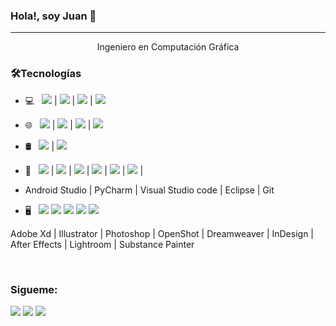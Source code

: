 ### Hola!, soy Juan 👋

<hr>

<p align="center">
Ingeniero en Computación Gráfica
</p>





<h3>🛠Tecnologías</h3>

- 💻 &nbsp;    <img src="https://img.shields.io/badge/Python-14354C?style=flat&logo=python&logoColor=white"> |
               <img src="https://img.shields.io/badge/Java-ED8B00?style=flat&logo=java&logoColor=white"> | 
               <img src="https://img.shields.io/badge/C%23-239120?style=flat&logo=c-sharp&logoColor=white"> | 
               <img src="https://img.shields.io/badge/PHP-777BB4?style=flat&logo=php&logoColor=white"> 
               
- 🌐 &nbsp;    <img src="https://img.shields.io/badge/Android-3DDC84?style=flat&logo=android&logoColor=white">  |
               <img src="https://img.shields.io/badge/HTML5-E34F26?style=flat&logo=html5&logoColor=white">  | 
               <img src="https://img.shields.io/badge/CSS3-1572B6?style=flat&logo=css3&logoColor=white">  | 
               <img src="https://img.shields.io/badge/JavaScript-323330?style=flat&logo=javascript&logoColor=F7DF1E"> 
               
- 🛢 &nbsp;    <img src="https://img.shields.io/badge/MySQL-00000F?style=flat&logo=mysql&logoColor=white">  |
               <img src="https://img.shields.io/badge/PostgreSQL-316192?style=flat&logo=postgresql&logoColor=white"> 
<!--                <img src="https://img.shields.io/badge/JavaScript-323330?style=for-the-badge&logo=javascript&logoColor=F7DF1E"> |
               <img src="https://img.shields.io/badge/JavaScript-323330?style=for-the-badge&logo=javascript&logoColor=F7DF1E"> -->


- 🔧 &nbsp;   <img src="https://img.shields.io/badge/Android-3DDC84?style=flat&logo=android&logoColor=white">  |
              <img src="https://img.shields.io/badge/Visual%20Studio-5C2D91.svg?style=flat&logo=visual-studio&logoColor=white">  |
              <img src="https://img.shields.io/badge/Android-3DDC84?style=flat&logo=android&logoColor=white">  |
              <img src="https://img.shields.io/badge/Android-3DDC84?style=flat&logo=android&logoColor=white">  |
              <img src="https://img.shields.io/badge/Android-3DDC84?style=flat&logo=android&logoColor=white">  |
              <img src="https://img.shields.io/badge/Android-3DDC84?style=flat&logo=android&logoColor=white">  |

- Android Studio | PyCharm | Visual Studio code | Eclipse | Git


- 🖥 &nbsp;   <img src="https://aleen42.github.io/badges/src/photoshop.svg">
              <img src="https://aleen42.github.io/badges/src/illustrator.svg">
              <img src="ttps://aleen42.github.io/badges/src/dreamweaver.svg">
              <img src="https://aleen42.github.io/badges/src/after_effects.svg">
              <img src="https://aleen42.github.io/badges/src/premiere.svg">



Adobe Xd | Illustrator | Photoshop | OpenShot | Dreamweaver | InDesign | After Effects | Lightroom | Substance Painter 

<br>

### Sigueme:


<!-- Your badges -->
<!-- [![Linkedin](https://img.shields.io/badge/-JuanCuaycal-blue?style=flat&logo=Linkedin&logoColor=white)](https://www.linkedin.com/in/juan-cuaycal/)
<!-- [![Linkedin](https://img.shields.io/badge/-JuanCuaycal-blue?style=flat&logo=Facebook&logoColor=white)](https://www.linkedin.com/in/juan-cuaycal/) -->

<!-- [![Gmail](https://img.shields.io/badge/-JuanCuaycal-c14438?style=flat&logo=Gmail&logoColor=white)](mailto:juancuaycal@gmail.com) -->

<!-- [![Linkedin](https://img.shields.io/badge/-WebSite-black?style=flat&logo=Website&logoColor=black)](https://juan-cuaycal.web.app/) -->

<!-- -[Página Web](https://juan-cuaycal.web.app/) -->

<a href="https://www.linkedin.com/in/juan-cuaycal/"><img src="https://img.shields.io/badge/LinkedIn-0077B5?style=flat&logo=linkedin&logoColor=white"></a>
<a href="juancuaycal@gmail.com"><img src="https://img.shields.io/badge/Gmail-D14836?style=flat&logo=gmail&logoColor=white"></a>
<a href="https://juan-cuaycal.web.app/"><img src="https://img.shields.io/badge/-WebSite-black?style=flat&logo=Website&logoColor=black"></a>
